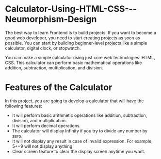 # Calculator-Using-HTML-CSS---Neumorphism-Design
The best way to learn Frontend is to build projects. If you want to become a good web developer, you need to start creating projects as soon as possible. You can start by building beginner-level projects like a simple calculator, digital clock, or stopwatch.

You can make a simple calculator using just core web technologies: HTML, CSS. This calculator can perform basic mathematical operations like addition, subtraction, multiplication, and division.

# Features of the Calculator
In this project, you are going to develop a calculator that will have the following features:

* It will perform basic arithmetic operations like addition, subtraction, division, and multiplication.
* It will perform decimal operations.
* The calculator will display Infinity if you try to divide any number by zero.
* It will not display any result in case of invalid expression. For example, 5++9 will not display anything.
* Clear screen feature to clear the display screen anytime you want.

